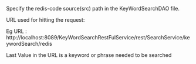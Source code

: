 Specify the redis-code source(src) path in the KeyWordSearchDAO file.

URL used for hitting the request:
  
  Eg URL : http://localhost:8089/KeyWordSearchRestFulService/rest/SearchService/keywordSearch/redis 

Last Value in the URL is a keyword or phrase needed to be searched 

